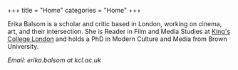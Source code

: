 +++
title = "Home"
categories = "Home"
+++

Erika Balsom is a scholar and critic based in London, working on cinema, art, and their intersection. She is Reader in Film and Media Studies at [King's College London](https://www.kcl.ac.uk/people/erika-balsom) and holds a PhD in Modern Culture and Media from Brown University.

*Email: erika.balsom at kcl.ac.uk*

